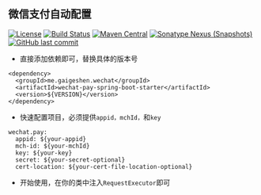 ## 微信支付自动配置
[![License](http://img.shields.io/:license-apache-brightgreen.svg)](http://www.apache.org/licenses/LICENSE-2.0.html)
[![Build Status](https://travis-ci.org/gaigeshen/wechat-pay-spring-boot-starter.svg?branch=develop)](https://travis-ci.org/gaigeshen/wechat-pay-spring-boot-starter)
[![Maven Central](https://img.shields.io/maven-central/v/me.gaigeshen.wechat/wechat-pay-spring-boot-starter.svg)](http://mvnrepository.com/artifact/me.gaigeshen.wechat/wechat-pay-spring-boot-starter)
[![Sonatype Nexus (Snapshots)](https://img.shields.io/nexus/s/https/oss.sonatype.org/me.gaigeshen.wechat/wechat-pay-spring-boot-starter.svg)](https://oss.sonatype.org/content/repositories/snapshots/me/gaigeshen/wechat/wechat-pay-spring-boot-starter)
[![GitHub last commit](https://img.shields.io/github/last-commit/gaigeshen/wechat-pay-spring-boot-starter.svg)](https://github.com/gaigeshen/wechat-pay-spring-boot-starter/commits)
- 直接添加依赖即可，替换具体的版本号
```
<dependency>
  <groupId>me.gaigeshen.wechat</groupId>
  <artifactId>wechat-pay-spring-boot-starter</artifactId>
  <version>${VERSION}</version>
</dependency>
```

- 快速配置项目，必须提供`appid，mchId，`和`key`
```
wechat.pay:
  appid: ${your-appid}
  mch-id: ${your-mchId}
  key: ${your-key}
  secret: ${your-secret-optional}
  cert-location: ${your-cert-file-location-optional}
```

- 开始使用，在你的类中注入`RequestExecutor`即可
